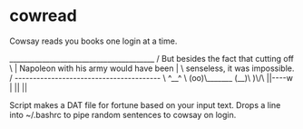 cowread
=======

Cowsay reads you books one login at a time.

<div> ________________________________________
/ But besides the fact that cutting off  \
| Napoleon with his army would have been |
\ senseless, it was impossible.          /
 ----------------------------------------
        \   ^__^
         \  (oo)\_______
            (__)\       )\/\
                ||----w |
                ||     ||
</div>

Script makes a DAT file for fortune based on your input text.
Drops a line into ~/.bashrc to pipe random sentences to cowsay on login.
